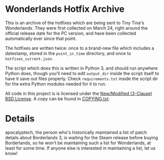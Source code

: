 Wonderlands Hotfix Archive
==========================

This is an archive of the hotfixes which are being sent to Tiny Tina's Wonderlands.
They were first collected on March 24, right around the official release
date for the PC version, and have been collected automatically ever
since that point.

The hotfixes are written twice: once to a brand-new file which includes
a datestamp, stored in the `point_in_time` directory, and once to
`hotfixes_current.json`.

The script which does this is written in Python 3, and should run anywhere
Python does, though you'll need to edit `output_dir` inside the script
itself to have it save out files properly.  Check `requirements.txt` inside
the script dir for the extra Python modules needed for it to run.

All code in this project is is licensed under the
[New/Modified (3-Clause) BSD License](https://opensource.org/licenses/BSD-3-Clause).
A copy can be found in [COPYING.txt](COPYING.txt).

Details
=======

apocalyptech, the person who's historically maintained a list of patch
details about Borderlands 3, is waiting for the Steam release before
buying Borderlands, so he won't be maintaining such a list for Wonderlands,
at least for some time.  If anyone else is interested in maintaining
a list, let us know!

